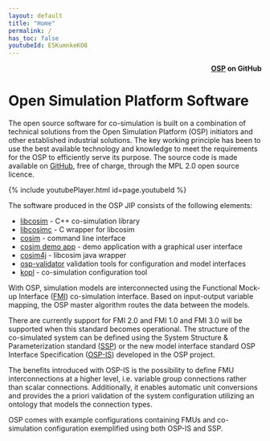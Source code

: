 ```yaml
---
layout: default
title: "Home"
permalink: /
has_toc: false
youtubeId: E5KumnkeKO8
---
```


<div style="text-align: right">
    <b>
        <a href="https://github.com/open-simulation-platform">OSP</a> on GitHub
    </b>
</div>

# Open Simulation Platform Software
The open source software for co-simulation is built on a combination of technical solutions from the 
Open Simulation Platform (OSP) initiators and other established industrial solutions. 
The key working principle has been to use the best available technology and knowledge to meet the requirements for 
the OSP to efficiently serve its purpose. The source code is made available on 
[GitHub](https://github.com/open-simulation-platform), free of charge, through the MPL 2.0 open source licence.

{% include youtubePlayer.html id=page.youtubeId %}


The software produced in the OSP JIP consists of the following elements:
- [libcosim](./libcosim) - C++ co-simulation library
- [libcosimc](./libcosim) - C wrapper for libcosim
- [cosim](./cosim) - command line interface
- [cosim demo app](./cosim-demo-app/cosim-demo-app) - demo application with a graphical user interface
- [cosim4j](./cosim4j) - libcosim java wrapper
- [osp-validator](./model-interface-validator) validation tools for configuration and model interfaces
- [kopl](./kopl) - co-simulation configuration tool


With OSP, simulation models are interconnected using the Functional Mock-up Interface ([FMI](https://fmi-standard.org/)) 
co-simulation interface. Based on input-output variable mapping, the OSP master algorithm routes the data between the 
models. 

There are currently support for FMI 2.0 and FMI 1.0 and FMI 3.0 will be supported when this standard becomes 
operational. The structure of the co-simulated system can be defined using the System Structure & Parameterization 
standard ([SSP](https://ssp-standard.org/)) or the new model interface standard OSP Interface Specification 
([OSP-IS]()) developed in the OSP project. 

The benefits introduced with OSP-IS is the possibility to define FMU interconnections at a higher level, i.e. variable 
group connections rather than scalar connections. Additionally, it enables automatic unit conversions and provides the a 
priori validation of the system configuration utilizing an ontology that models the connection types. 

OSP comes with example configurations containing FMUs and co-simulation configuration exemplified using both OSP-IS and 
SSP.
